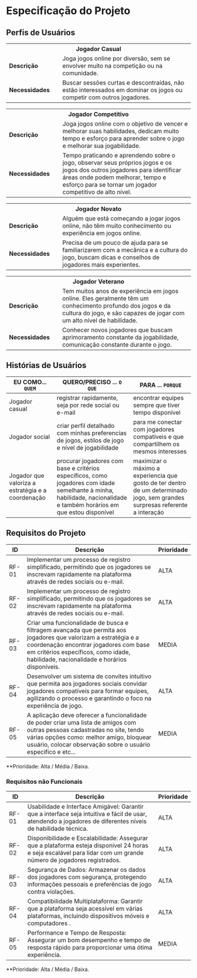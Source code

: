 # Especificação do Projeto

## Perfis de Usuários

<table>
<tbody>
<tr align=center>
<th colspan="2">Jogador Casual</th>
</tr>
<tr>
<td width="150px"><b>Descrição</b></td>
<td width="600px">Joga jogos online por diversão, sem se envolver muito na competição ou na comunidade.</td>
</tr>
<tr>
<td><b>Necessidades</b></td>
<td>Buscar sessões curtas e descontraídas, não estão interessados em dominar os jogos ou competir com outros jogadores.</td>
</tr>
</tbody>
</table>

<table>
<tbody>
<tr align=center>
<th colspan="2">Jogador Competitivo</th>
</tr>
<tr>
<td width="150px"><b>Descrição</b></td>
<td width="600px">Joga jogos online com o objetivo de vencer e melhorar suas habilidades, dedicam muito tempo e esforço para aprender sobre o jogo e melhorar sua jogabilidade.</td>
</tr>
<tr>
<td><b>Necessidades</b></td>
<td>Tempo praticando e aprendendo sobre o jogo, observar seus próprios jogos e os jogos dos outros jogadores para identificar áreas onde podem melhorar, tempo e esforço para se tornar um jogador competitivo de alto nível.</td>
</tr>
</tbody>
</table>

<table>
<tbody>
<tr align=center>
<th colspan="2">Jogador Novato</th>
</tr>
<tr>
<td width="150px"><b>Descrição</b></td>
<td width="600px">Alguém que está começando a jogar jogos online, não têm muito conhecimento ou experiência em jogos online.</td>
</tr>
<tr>
<td><b>Necessidades</b></td>
<td>Precisa de um pouco de ajuda para se familiarizarem com a mecânica e a cultura do jogo, buscam dicas e conselhos de jogadores mais experientes.</td>
</tr>
</tbody>
</table>

<table>
<tbody>
<tr align=center>
<th colspan="2">Jogador Veterano</th>
</tr>
<tr>
<td width="150px"><b>Descrição</b></td>
<td width="600px">Tem muitos anos de experiência em jogos online. Eles geralmente têm um conhecimento profundo dos jogos e da cultura do jogo, e são capazes de jogar com um alto nível de habilidade. </td>
</tr>
<tr>
<td><b>Necessidades</b></td>
<td>Conhecer novos jogadores que buscam aprimoramento constante da jogabilidade, comunicação constante durante o jogo.</td>
</tr>
</tbody>
</table>


## Histórias de Usuários

|EU COMO... `QUEM`   | QUERO/PRECISO ... `O QUE` |PARA ... `PORQUE`                 |
|--------------------|---------------------------|----------------------------------|
| Jogador casual     | registrar rapidamente, seja por rede social ou e-mail                        | encontrar equipes sempre que tiver tempo disponível                              |
| Jogador social     | criar perfil detalhado com minhas preferencias de jogos, estilos de jogo e nível de jogabilidade                        | para me conectar com jogadores compatíveis e que compartilhem os mesmos interesses                               |
| Jogador que valoriza a estratégia e a coordenação         | procurar jogadores com base e critérios específicos, como jogadores com idade semelhante à minha, habilidade, nacionalidade e também horários em que estou disponível                       | maximizar o máximo a experiencia que gosto de ter dentro de um determinado jogo, sem grandes surpresas referente a interação                               |

## Requisitos do Projeto

|ID    | Descrição                | Prioridade |
|-------|---------------------------------|----|
| RF-01 |  Implementar um processo de registro simplificado, permitindo que os jogadores se inscrevam rapidamente na plataforma através de redes sociais ou e-mail.                     | ALTA    | 
| RF-02 |  Implementar um processo de registro simplificado, permitindo que os jogadores se inscrevam rapidamente na plataforma através de redes sociais ou e-mail.                     | ALTA    |
| RF-03 |  Criar uma funcionalidade de busca e filtragem avançada que permita aos jogadores que valorizam a estratégia e a coordenação encontrar jogadores com base em critérios específicos, como idade, habilidade, nacionalidade e horários disponíveis.                     | MEDIA    | 
| RF-04 |  Desenvolver um sistema de convites intuitivo que permita aos jogadores sociais convidar jogadores compatíveis para formar equipes, agilizando o processo e garantindo o foco na experiência de jogo.                     | ALTA    |
| RF-05 |  A aplicação deve oferecer a funcionalidade de poder criar uma lista de amigos com outras pessoas cadastradas no site, tendo várias opções como: melhor amigo, bloquear usuário, colocar observação sobre o usuário especifico e etc...                     | MEDIA    |

**Prioridade: Alta / Média / Baixa. 

### Requisitos não Funcionais

|ID    | Descrição                | Prioridade |
|-------|---------------------------------|----|
| RF-01 |  Usabilidade e Interface Amigável: Garantir que a interface seja intuitiva e fácil de usar, atendendo a jogadores de diferentes níveis de habilidade técnica.                     | ALTA    | 
| RF-02 |  Disponibilidade e Escalabilidade: Assegurar que a plataforma esteja disponível 24 horas e seja escalável para lidar com um grande número de jogadores registrados.                      | ALTA    |
| RF-03 |  Segurança de Dados: Armazenar os dados dos jogadores com segurança, protegendo informações pessoais e preferências de jogo contra violações.                      | ALTA    | 
| RF-04 |  Compatibilidade Multiplataforma: Garantir que a plataforma seja acessível em várias plataformas, incluindo dispositivos móveis e computadores .                     | ALTA    |
| RF-05 |  Performance e Tempo de Resposta: Assegurar um bom desempenho e tempo de resposta rápido para proporcionar uma ótima experiência.                     | MEDIA    |

**Prioridade: Alta / Média / Baixa. 

